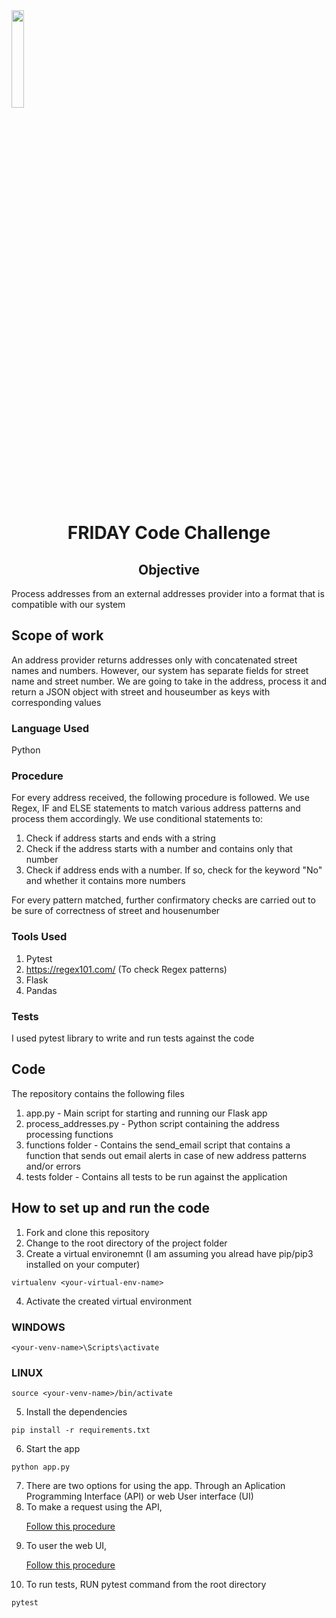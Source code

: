   <img src='https://coverager.com/wp-content/uploads/2019/10/FRIDAY.png' width='20%' style = "align:center; margin=:auto">
<h1 align='center'>FRIDAY Code Challenge</h1> 
<h2 align='center'>Objective </h2>
Process addresses from an external addresses provider into a format that is compatible with our system

## Scope of work
An address provider returns addresses only with concatenated street names and numbers. However, our system has separate fields for street name and street number. We are going to take in the address, process it and return a JSON object with street and houseumber as keys with corresponding values

### Language Used
Python

### Procedure
For every address received, the following procedure is followed. We use Regex, IF and ELSE statements to match various address patterns and process them accordingly. We use conditional statements to:
1. Check if address starts and ends with a string 
2. Check if the address starts with a number and contains only that number
3. Check if address ends with a number. If so, check for the keyword "No" and whether it contains more numbers

For every pattern matched, further confirmatory checks are carried out to be sure of correctness of street and housenumber 

### Tools Used
1. Pytest
2. https://regex101.com/ (To check Regex patterns)
3. Flask
4. Pandas

### Tests
I used pytest library to write and run tests against the code

## Code
The repository contains the following files

1. app.py - Main script for starting and running our Flask app
2. process_addresses.py - Python script containing the address processing functions
3. functions folder - Contains the send_email script that contains a function that sends out email alerts in case of new address patterns and/or errors
4. tests folder - Contains all tests to be run against the application

## How to set up and run the code
1. Fork and clone this repository 
2. Change to the root directory of the project folder
3. Create a virtual environemnt (I am assuming you alread have pip/pip3 installed on your computer)
```
virtualenv <your-virtual-env-name>
```
4. Activate the created virtual environment
### WINDOWS
```
<your-venv-name>\Scripts\activate
```
### LINUX
```
source <your-venv-name>/bin/activate
```
5. Install the dependencies 
```
pip install -r requirements.txt 
```
6. Start the app
```
python app.py
```
7. There are two options for using the app. Through an Aplication Programming Interface (API) or web User interface (UI)
8. To make a request using the API, <a href = "https://github.com/kimerajoseph/FRIDAY_code_challenge_KJ/edit/main/api_call_procedure.txt" target="_blank"><p> Follow this procedure </p><a/>
9. To user the web UI, <a href = "https://github.com/kimerajoseph/FRIDAY_code_challenge_KJ/blob/main/using_the_web_UI.txt" target="_blank"><p> Follow this procedure </p><a/>
9. To run tests, RUN pytest command from the root directory
```
pytest
```


